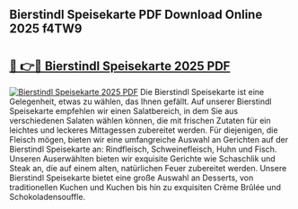 ## Bierstindl Speisekarte PDF Download Online 2025 f4TW9

# <h2><a href="http://gccd8o.nevu.top/?p=Bierstindl+Speisekarte">🔗 👉🔴 Bierstindl Speisekarte 2025 PDF</a></h2>

[![Bierstindl Speisekarte 2025 PDF](https://i.imgur.com/dBaPXMq.png)](http://gccd8o.nevu.top/?p=Bierstindl+Speisekarte)
Die Bierstindl Speisekarte ist eine Gelegenheit, etwas zu wählen, das Ihnen gefällt. Auf unserer Bierstindl Speisekarte empfehlen wir einen Salatbereich, in dem Sie aus verschiedenen Salaten wählen können, die mit frischen Zutaten für ein leichtes und leckeres Mittagessen zubereitet werden. Für diejenigen, die Fleisch mögen, bieten wir eine umfangreiche Auswahl an Gerichten auf der Bierstindl Speisekarte an: Rindfleisch, Schweinefleisch, Huhn und Fisch. Unseren Auserwählten bieten wir exquisite Gerichte wie Schaschlik und Steak an, die auf einem alten, natürlichen Feuer zubereitet werden. Unsere Bierstindl Speisekarte bietet eine große Auswahl an Desserts, von traditionellen Kuchen und Kuchen bis hin zu exquisiten Crème Brûlée und Schokoladensouffle.
